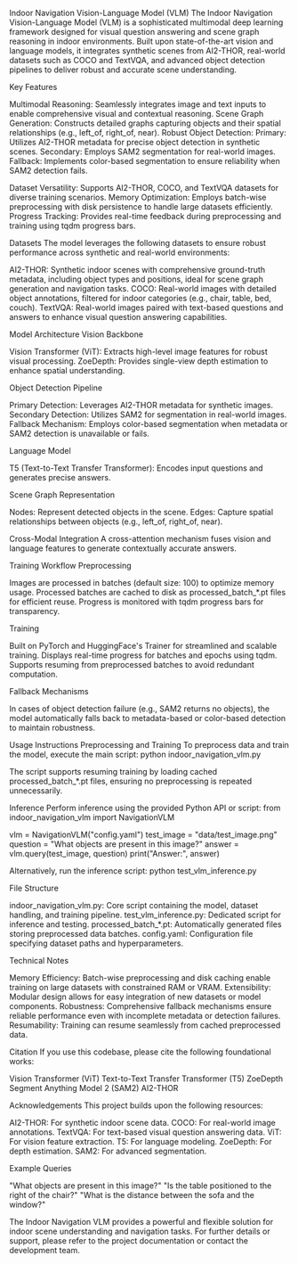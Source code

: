 Indoor Navigation Vision-Language Model (VLM)
The Indoor Navigation Vision-Language Model (VLM) is a sophisticated multimodal deep learning framework designed for visual question answering and scene graph reasoning in indoor environments. Built upon state-of-the-art vision and language models, it integrates synthetic scenes from AI2-THOR, real-world datasets such as COCO and TextVQA, and advanced object detection pipelines to deliver robust and accurate scene understanding.

Key Features

Multimodal Reasoning: Seamlessly integrates image and text inputs to enable comprehensive visual and contextual reasoning.
Scene Graph Generation: Constructs detailed graphs capturing objects and their spatial relationships (e.g., left_of, right_of, near).
Robust Object Detection:
Primary: Utilizes AI2-THOR metadata for precise object detection in synthetic scenes.
Secondary: Employs SAM2 segmentation for real-world images.
Fallback: Implements color-based segmentation to ensure reliability when SAM2 detection fails.


Dataset Versatility: Supports AI2-THOR, COCO, and TextVQA datasets for diverse training scenarios.
Memory Optimization: Employs batch-wise preprocessing with disk persistence to handle large datasets efficiently.
Progress Tracking: Provides real-time feedback during preprocessing and training using tqdm progress bars.


Datasets
The model leverages the following datasets to ensure robust performance across synthetic and real-world environments:

AI2-THOR: Synthetic indoor scenes with comprehensive ground-truth metadata, including object types and positions, ideal for scene graph generation and navigation tasks.
COCO: Real-world images with detailed object annotations, filtered for indoor categories (e.g., chair, table, bed, couch).
TextVQA: Real-world images paired with text-based questions and answers to enhance visual question answering capabilities.


Model Architecture
Vision Backbone

Vision Transformer (ViT): Extracts high-level image features for robust visual processing.
ZoeDepth: Provides single-view depth estimation to enhance spatial understanding.

Object Detection Pipeline

Primary Detection: Leverages AI2-THOR metadata for synthetic images.
Secondary Detection: Utilizes SAM2 for segmentation in real-world images.
Fallback Mechanism: Employs color-based segmentation when metadata or SAM2 detection is unavailable or fails.

Language Model

T5 (Text-to-Text Transfer Transformer): Encodes input questions and generates precise answers.

Scene Graph Representation

Nodes: Represent detected objects in the scene.
Edges: Capture spatial relationships between objects (e.g., left_of, right_of, near).

Cross-Modal Integration
A cross-attention mechanism fuses vision and language features to generate contextually accurate answers.

Training Workflow
Preprocessing

Images are processed in batches (default size: 100) to optimize memory usage.
Processed batches are cached to disk as processed_batch_*.pt files for efficient reuse.
Progress is monitored with tqdm progress bars for transparency.

Training

Built on PyTorch and HuggingFace's Trainer for streamlined and scalable training.
Displays real-time progress for batches and epochs using tqdm.
Supports resuming from preprocessed batches to avoid redundant computation.

Fallback Mechanisms

In cases of object detection failure (e.g., SAM2 returns no objects), the model automatically falls back to metadata-based or color-based detection to maintain robustness.


Usage Instructions
Preprocessing and Training
To preprocess data and train the model, execute the main script:
python indoor_navigation_vlm.py


The script supports resuming training by loading cached processed_batch_*.pt files, ensuring no preprocessing is repeated unnecessarily.

Inference
Perform inference using the provided Python API or script:
from indoor_navigation_vlm import NavigationVLM

vlm = NavigationVLM("config.yaml")
test_image = "data/test_image.png"
question = "What objects are present in this image?"
answer = vlm.query(test_image, question)
print("Answer:", answer)

Alternatively, run the inference script:
python test_vlm_inference.py


File Structure

indoor_navigation_vlm.py: Core script containing the model, dataset handling, and training pipeline.
test_vlm_inference.py: Dedicated script for inference and testing.
processed_batch_*.pt: Automatically generated files storing preprocessed data batches.
config.yaml: Configuration file specifying dataset paths and hyperparameters.


Technical Notes

Memory Efficiency: Batch-wise preprocessing and disk caching enable training on large datasets with constrained RAM or VRAM.
Extensibility: Modular design allows for easy integration of new datasets or model components.
Robustness: Comprehensive fallback mechanisms ensure reliable performance even with incomplete metadata or detection failures.
Resumability: Training can resume seamlessly from cached preprocessed data.


Citation
If you use this codebase, please cite the following foundational works:

Vision Transformer (ViT)
Text-to-Text Transfer Transformer (T5)
ZoeDepth
Segment Anything Model 2 (SAM2)
AI2-THOR


Acknowledgements
This project builds upon the following resources:

AI2-THOR: For synthetic indoor scene data.
COCO: For real-world image annotations.
TextVQA: For text-based visual question answering data.
ViT: For vision feature extraction.
T5: For language modeling.
ZoeDepth: For depth estimation.
SAM2: For advanced segmentation.


Example Queries

"What objects are present in this image?"
"Is the table positioned to the right of the chair?"
"What is the distance between the sofa and the window?"


The Indoor Navigation VLM provides a powerful and flexible solution for indoor scene understanding and navigation tasks. For further details or support, please refer to the project documentation or contact the development team.
